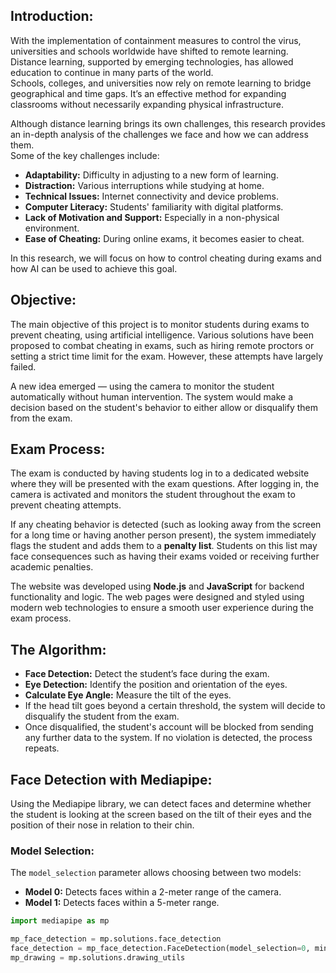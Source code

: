 
## Introduction:

With the implementation of containment measures to control the virus, universities and schools worldwide have shifted to remote learning. Distance learning, supported by emerging technologies, has allowed education to continue in many parts of the world.  
Schools, colleges, and universities now rely on remote learning to bridge geographical and time gaps. It’s an effective method for expanding classrooms without necessarily expanding physical infrastructure.  

Although distance learning brings its own challenges, this research provides an in-depth analysis of the challenges we face and how we can address them.  
Some of the key challenges include:
- **Adaptability:** Difficulty in adjusting to a new form of learning.
- **Distraction:** Various interruptions while studying at home.
- **Technical Issues:** Internet connectivity and device problems.
- **Computer Literacy:** Students' familiarity with digital platforms.
- **Lack of Motivation and Support:** Especially in a non-physical environment.
- **Ease of Cheating:** During online exams, it becomes easier to cheat.

In this research, we will focus on how to control cheating during exams and how AI can be used to achieve this goal.

## Objective:

The main objective of this project is to monitor students during exams to prevent cheating, using artificial intelligence. Various solutions have been proposed to combat cheating in exams, such as hiring remote proctors or setting a strict time limit for the exam. However, these attempts have largely failed.  

A new idea emerged — using the camera to monitor the student automatically without human intervention. The system would make a decision based on the student's behavior to either allow or disqualify them from the exam.

## Exam Process:

The exam is conducted by having students log in to a dedicated website where they will be presented with the exam questions. After logging in, the camera is activated and monitors the student throughout the exam to prevent cheating attempts.  

If any cheating behavior is detected (such as looking away from the screen for a long time or having another person present), the system immediately flags the student and adds them to a **penalty list**. Students on this list may face consequences such as having their exams voided or receiving further academic penalties.

The website was developed using **Node.js** and **JavaScript** for backend functionality and logic. The web pages were designed and styled using modern web technologies to ensure a smooth user experience during the exam process.

## The Algorithm:

- **Face Detection:** Detect the student’s face during the exam.
- **Eye Detection:** Identify the position and orientation of the eyes.
- **Calculate Eye Angle:** Measure the tilt of the eyes.
- If the head tilt goes beyond a certain threshold, the system will decide to disqualify the student from the exam.
- Once disqualified, the student's account will be blocked from sending any further data to the system. If no violation is detected, the process repeats.

## Face Detection with Mediapipe:

Using the Mediapipe library, we can detect faces and determine whether the student is looking at the screen based on the tilt of their eyes and the position of their nose in relation to their chin.

### Model Selection:

The `model_selection` parameter allows choosing between two models:
- **Model 0:** Detects faces within a 2-meter range of the camera.
- **Model 1:** Detects faces within a 5-meter range.

```python
import mediapipe as mp

mp_face_detection = mp.solutions.face_detection
face_detection = mp_face_detection.FaceDetection(model_selection=0, min_detection_confidence=0.5)
mp_drawing = mp.solutions.drawing_utils
